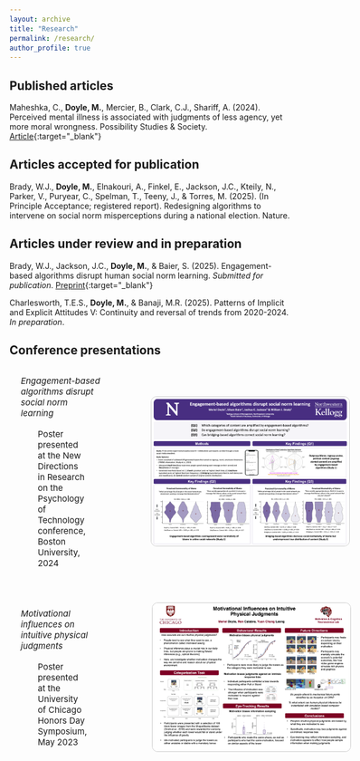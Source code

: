 ```yaml
---
layout: archive
title: "Research"
permalink: /research/
author_profile: true
---
```

## Published articles
Maheshka, C., **Doyle, M.**, Mercier, B., Clark, C.J., Shariff, A. (2024). Perceived mental illness is associated with judgments of less agency, yet more moral wrongness. Possibility Studies & Society. [Article](https://journals.sagepub.com/doi/10.1177/27538699241240611){:target="_blank"}


## Articles accepted for publication
Brady, W.J., **Doyle, M.**, Elnakouri, A., Finkel, E., Jackson, J.C., Kteily, N., Parker, V., Puryear, C., Spelman, T., Teeny, J., & Torres, M. (2025). (In Principle Acceptance; registered report). Redesigning algorithms to intervene on social norm misperceptions during a national election. Nature.


## Articles under review and in preparation
Brady, W.J., Jackson, J.C., **Doyle, M.**, & Baier, S. (2025). Engagement-based algorithms disrupt human social norm learning. *Submitted for publication*. [Preprint](https://osf.io/preprints/osf/mgdwq_v1){:target="_blank"}

Charlesworth, T.E.S., **Doyle, M.**, & Banaji, M.R. (2025). Patterns of Implicit and Explicit Attitudes V: Continuity and reversal of trends from 2020-2024. *In preparation*. 

## Conference presentations
<!-- *Engagement-based algorithms disrupt social norm learning*: Poster presented at the New Directions in Research on the Psychology of Technology conference, Boston University, 2024 -->

<!-- <h2 style="margin-top: 70px;">Conference presentations</h2> -->

<!-- <div style="display: flex; align-items: center; margin-bottom: 40px;">
  <div style="flex: 1; max-width: 60%; margin-left: 20px; margin-right: 65px;">
    <p style="font-size: 1.07em;">
      <em>Engagement-based algorithms disrupt social norm learning</em>: Poster presented at the New Directions in Research on the Psychology of Technology conference, Boston University, 2024
    </p>
  </div>
  <div style="margin-left: 20px;">
    <a href="/files/AlgoAmplification.pdf" target="_blank">
      <img src="/images/AlgoAmplification.png" alt="Poster preview" style="max-width: 350px; border: 1px solid #ccc; border-radius: 10px;">
    </a>
  </div>
</div> -->

<div style="display: flex; align-items: center; margin-bottom: 40px;">
  <div style="flex: 1; max-width: 60%; margin-left: 20px; margin-right: 65px;">
    <p style="font-size: 1.07em; margin-bottom: 18px;">
      <em>Engagement-based algorithms disrupt social norm learning</em>
    </p>
    <p style="font-size: 1.07em; margin-top: 0; margin-left: 30px; margin-right: 30px;">
      Poster presented at the New Directions in Research on the Psychology of Technology conference, Boston University, 2024
    </p>
  </div>
  <div style="margin-left: 20px;">
    <a href="/files/AlgoAmplification.pdf" target="_blank">
      <img src="/images/AlgoAmplification.png" alt="Poster preview" style="max-width: 350px; border: 1px solid #ccc; border-radius: 10px;">
    </a>
  </div>
</div>

<div style="display: flex; align-items: center;">
  <div style="flex: 1; max-width: 60%; margin-left: 20px; margin-right: 65px;">
    <p style="font-size: 1.07em; margin-bottom: 18px;">
      <em>Motivational influences on intuitive physical judgments</em>
    </p>
    <p style="font-size: 1.07em; margin-top: 0; margin-left: 30px; margin-right: 30px;">
      Poster presented at the University of Chicago Honors Day Symposium, May 2023
    </p>
  </div>
  <div style="margin-left: 20px;">
    <a href="/files/honors-poster.pdf" target="_blank">
      <img src="/images/honors-poster.png" alt="Poster preview" style="max-width: 350px; border: 1px solid #ccc; border-radius: 10px;">
    </a>
  </div>
</div>